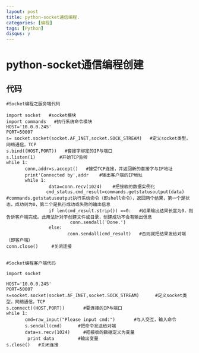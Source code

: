 ```yaml
---
layout: post
title: python-socket通信编程.
categories: [编程]
tags: [Python]
disqus: y
---
```

# python-socket通信编程创建



## 代码
    #Socket编程之服务端代码

    import socket   #socket模块
    import commands   #执行系统命令模块
    HOST='10.0.0.245'
    PORT=50007
    s= socket.socket(socket.AF_INET,socket.SOCK_STREAM)   #定义socket类型，网络通信，TCP
    s.bind((HOST,PORT))   #套接字绑定的IP与端口
    s.listen(1)         #开始TCP监听
    while 1:
           conn,addr=s.accept()   #接受TCP连接，并返回新的套接字与IP地址
           print'Connected by',addr    #输出客户端的IP地址
           while 1:
                    data=conn.recv(1024)    #把接收的数据实例化
                   cmd_status,cmd_result=commands.getstatusoutput(data)   #commands.getstatusoutput执行系统命令（即shell命令），返回两个结果，第一个是状态，成功则为0，第二个是执行成功或失败的输出信息
                    if len(cmd_result.strip()) ==0:   #如果输出结果长度为0，则告诉客户端完成。此用法针对于创建文件或目录，创建成功不会有输出信息
                            conn.sendall('Done.')
                    else:
                           conn.sendall(cmd_result)   #否则就把结果发给对端（即客户端）
    conn.close()     #关闭连接


    #Socket编程客户端代码

    import socket

    HOST='10.0.0.245'
    PORT=50007
    s=socket.socket(socket.AF_INET,socket.SOCK_STREAM)      #定义socket类型，网络通信，TCP
    s.connect((HOST,PORT))       #要连接的IP与端口
    while 1:
           cmd=raw_input("Please input cmd:")       #与人交互，输入命令
           s.sendall(cmd)      #把命令发送给对端
           data=s.recv(1024)     #把接收的数据定义为变量
            print data         #输出变量
    s.close()   #关闭连接

